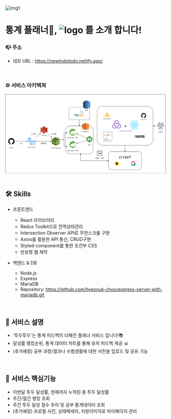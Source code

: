 <img width='100%' height='500' src='https://user-images.githubusercontent.com/98303004/194334684-7ee7e923-9abd-4260-b3a6-256ee2c65682.png' alt='img1'/>
<h1>통계 플래너📑, <img width='120px' src='https://user-images.githubusercontent.com/98303004/194283462-7d70182b-d4d9-4291-b050-5983b0177374.png' alt='logo'/> 를 소개 합니다!</h1>

### 📪 주소 
- 데모 URL : https://newtodotodo.netlify.app/
<br/>

### ⚙ 서비스 아키텍쳐

![서비스 아키텍쳐](https://github.com/MungT/ToDoList_backend/blob/main/%EC%84%9C%EB%B9%84%EC%8A%A4%20%EC%95%84%ED%82%A4%ED%85%8D%EC%B3%90.png)
<br/>
<br/>
<h2>🛠 Skills </h2>

* 프론트엔드
  * React 라이브러리
  * Redux Toolkit으로 전역상태관리
  * Intersection Observer API로 무한스크롤 구현
  * Axios를 활용한 API 통신, CRUD구현
  * Styled-component를 통한 조건부 CSS
  * 반응형 웹 제작
 
* 백엔드 & DB
  * Node.js
  * Express
  * MariaDB
  * Repository: https://github.com/hyeonuk-choo/express-server-with-mariadb.git
  
<br/>
<h2>📝 서비스 설명 </h2>
<ul>
<li>'투두투두'는 통계 피드백이 더해진 플래너 서비스 입니다!📚</li>
<li> 달성률 랭킹순위, 통계 데이터 차트를 통해 유저 피드백 제공 📊</li>
<li>(추가예정) 공부 과정/결과나 수험생활에 대한 사진을 업로드 및 공유 기능</li>
</ul>
<br/>
<h2>🔎 서비스 핵심기능 </h2>
<ul>
  <li>이번달 투두 달성률, 현재까지 누적된 총 투두 달성률</li>
  <li>주간/월간 랭킹 조회</li>
  <li>주간 투두 달성 점수 추이 및 공부 통계데이터 조회</li>
  <li>(추가예정) 프로필 사진, 상태메세지, 자랑이미지로 마이페이지 관리</li>
</ul>

